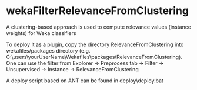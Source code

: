 # wekaFilterRelevanceFromClustering
A clustering-based approach is used to compute relevance values (instance weights) for Weka classifiers

To deploy it as a plugin, copy the directory RelevanceFromClustering into wekafiles/packages directory (e.g. C:\users\yourUserName\Wekafiles\packages\RelevanceFromClustering). One can use the filter from Explorer -> Preprocess tab -> Filter -> Unsupervised -> Instance -> RelevanceFromClustering

A deploy script based on ANT can be found in deploy\deploy.bat

